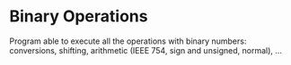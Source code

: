 # Binary Operations
Program able to execute all the operations with binary numbers: conversions, shifting, arithmetic (IEEE 754, sign and unsigned, normal), ...
